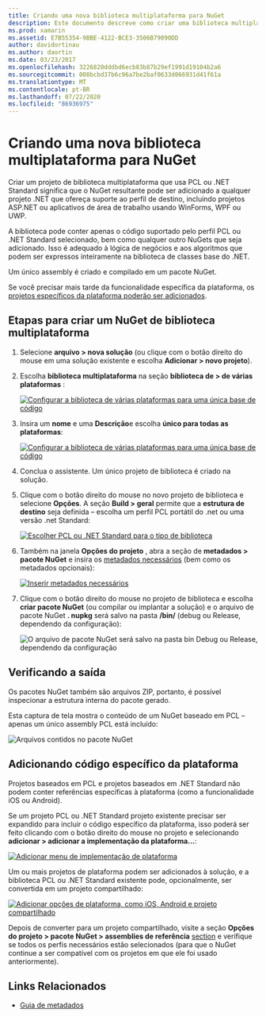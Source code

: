 ```yaml
---
title: Criando uma nova biblioteca multiplataforma para NuGet
description: Este documento descreve como criar uma biblioteca multiplataforma para uso com o NuGet. Essa técnica é adequada para algoritmos e lógica de negócios que podem ser expressas inteiramente na biblioteca de classes base .NET e, portanto, serão executadas em todas as plataformas de destino sem código específico à plataforma.
ms.prod: xamarin
ms.assetid: E7B55354-9BBE-4122-BCE3-3506B79090DD
author: davidortinau
ms.author: daortin
ms.date: 03/23/2017
ms.openlocfilehash: 3226820dddbd6ecb83b87b29ef1991d19104b2a6
ms.sourcegitcommit: 008bcbd37b6c96a7be2baf0633d066931d41f61a
ms.translationtype: MT
ms.contentlocale: pt-BR
ms.lasthandoff: 07/22/2020
ms.locfileid: "86936975"
---
```

# <a name="creating-a-new-multiplatform-library-for-nuget"></a>Criando uma nova biblioteca multiplataforma para NuGet

Criar um projeto de biblioteca multiplataforma que usa PCL ou .NET Standard significa que o NuGet resultante pode ser adicionado a qualquer projeto .NET que ofereça suporte ao perfil de destino, incluindo projetos ASP.NET ou aplicativos de área de trabalho usando WinForms, WPF ou UWP.

A biblioteca pode conter apenas o código suportado pelo perfil PCL ou .NET Standard selecionado, bem como qualquer outro NuGets que seja adicionado.
Isso é adequado à lógica de negócios e aos algoritmos que podem ser expressos inteiramente na biblioteca de classes base do .NET.

Um único assembly é criado e compilado em um pacote NuGet.

Se você precisar mais tarde da funcionalidade específica da plataforma, os [projetos específicos da plataforma poderão ser adicionados](#add-platforms).

## <a name="steps-to-create-a-multiplatform-library-nuget"></a>Etapas para criar um NuGet de biblioteca multiplataforma

1. Selecione **arquivo > nova solução** (ou clique com o botão direito do mouse em uma solução existente e escolha **Adicionar > novo projeto**).

2. Escolha **biblioteca multiplataforma** na seção **biblioteca de > de várias plataformas** :

   [![Configurar a biblioteca de várias plataformas para uma única base de código](single-codebase-images/mulitplatform-library-sml.png)](single-codebase-images/mulitplatform-library.png#lightbox)

3. Insira um **nome** e uma **Descrição**e escolha **único para todas as plataformas**:

   [![Configurar a biblioteca de várias plataformas para uma única base de código](single-codebase-images/single-configure-sml.png)](single-codebase-images/single-configure.png#lightbox)

4. Conclua o assistente. Um único projeto de biblioteca é criado na solução.

5. Clique com o botão direito do mouse no novo projeto de biblioteca e selecione **Opções**. A seção **Build > geral** permite que a **estrutura de destino** seja definida – escolha um perfil PCL portátil do .net ou uma versão .net Standard:

   [![Escolher PCL ou .NET Standard para o tipo de biblioteca](single-codebase-images/single-choose-type-sml.png)](single-codebase-images/single-choose-type.png#lightbox)

6. Também na janela **Opções do projeto** , abra a seção de **metadados > pacote NuGet** e insira os [metadados necessários](~/cross-platform/app-fundamentals/nuget-multiplatform-libraries/metadata.md) (bem como os metadados opcionais):

   [![Inserir metadados necessários](single-codebase-images/single-metadata-sml.png)](single-codebase-images/single-metadata.png#lightbox)

7. Clique com o botão direito do mouse no projeto de biblioteca e escolha **criar pacote NuGet** (ou compilar ou implantar a solução) e o arquivo de pacote NuGet **. nupkg** será salvo na pasta **/bin/** (debug ou Release, dependendo da configuração):

   ![O arquivo de pacote NuGet será salvo na pasta bin Debug ou Release, dependendo da configuração](single-codebase-images/create-nuget-package.png)

## <a name="verifying-the-output"></a>Verificando a saída

Os pacotes NuGet também são arquivos ZIP, portanto, é possível inspecionar a estrutura interna do pacote gerado.

Esta captura de tela mostra o conteúdo de um NuGet baseado em PCL – apenas um único assembly PCL está incluído:

![Arquivos contidos no pacote NuGet](single-codebase-images/nuget-output.png)

<a name="add-platforms"></a>

## <a name="adding-platform-specific-code"></a>Adicionando código específico da plataforma

Projetos baseados em PCL e projetos baseados em .NET Standard não podem conter referências específicas à plataforma (como a funcionalidade iOS ou Android).

Se um projeto PCL ou .NET Standard projeto existente precisar ser expandido para incluir o código específico da plataforma, isso poderá ser feito clicando com o botão direito do mouse no projeto e selecionando **adicionar > adicionar a implementação da plataforma...**:

[![Adicionar menu de implementação de plataforma](single-codebase-images/add-later-sml.png)](single-codebase-images/add-later.png#lightbox)

Um ou mais projetos de plataforma podem ser adicionados à solução, e a biblioteca PCL ou .NET Standard existente pode, opcionalmente, ser convertida em um projeto compartilhado:

[![Adicionar opções de plataforma, como iOS, Android e projeto compartilhado](single-codebase-images/add-later-platforms-sml.png)](single-codebase-images/add-later-platforms-sml.png#lightbox)

Depois de converter para um projeto compartilhado, visite a seção **Opções do projeto > pacote NuGet > assemblies de referência** 
 [section](~/cross-platform/app-fundamentals/nuget-multiplatform-libraries/platform-specific.md) e verifique se todos os perfis necessários estão selecionados (para que o NuGet continue a ser compatível com os projetos em que ele foi usado anteriormente).

## <a name="related-links"></a>Links Relacionados

- [Guia de metadados](~/cross-platform/app-fundamentals/nuget-multiplatform-libraries/metadata.md)
